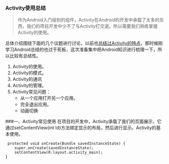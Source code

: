### Activity使用总结

>作为Android入门级别的组件，Activity在Android的开发中承载了太多的东西，我们的项目开发中少不了与Activity打交道。所以需要我们熟练掌握Activity的使用。

总体介绍围绕下面的几个议题进行讨论，以前也[总结过Activity的特点](http://blog.csdn.net/mr_dsw/article/details/48198387)，那时候刚学习Android总结的也过于死板，这次准备集中把Android知识进行梳理一下，所以比较有总结性。

1. Activity的使用。
1. Activity的模式。
1. Activity的通讯
1. Activity的管理。
1. Activity常见问题：
    - 从一个应用打开另一个应用。
    - 完全退出应用。
    - 动画切换

###一、Activity常见使用
在项目的开发中，Activity承载了我们的页面展示，它通过setContentView(int Id)方法绑定显示的布局，然后进行显示。Activity的基本使用。

     protected void onCreate(Bundle savedInstanceState) {
        super.onCreate(savedInstanceState);
        setContentView(R.layout.activity_main);
    }	